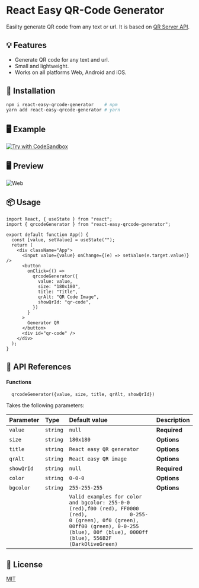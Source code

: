 # React Easy QR-Code Generator

Easilty generate QR code from any text or url. It is based on [QR Server API](https://goqr.me/api/doc/create-qr-code/).

## 💡 Features

- Generate QR code for any text and url.
- Small and lightweight.
- Works on all platforms Web, Android and iOS.

## 🔧 Installation

```bash
npm i react-easy-qrcode-generator    # npm
yarn add react-easy-qrcode-generator # yarn
```

## 🖥️ Example

[![Try with CodeSandbox](https://codesandbox.io/static/img/play-codesandbox.svg)](https://codesandbox.io/s/beautiful-ives-56h5f3?file=/src/App.js)

## 🖥️ Preview

![Web](https://raw.githubusercontent.com/encoresky/qrcode-generator/main/demo-image.png)

## 📦 Usage

```tsx
import React, { useState } from "react";
import { qrcodeGenerator } from "react-easy-qrcode-generator";

export default function App() {
  const [value, setValue] = useState("");
  return (
    <div className="App">
      <input value={value} onChange={(e) => setValue(e.target.value)} />
      <button
        onClick={() =>
          qrcodeGenerator({
            value: value,
            size: "180x180",
            title: "Title",
            qrAlt: "QR Code Image",
            showQrId: "qr-code",
          })
        }
      >
        Generator QR
      </button>
      <div id="qr-code" />
    </div>
  );
}
```

## 👀 API References

#### Functions

```
  qrcodeGenerator({value, size, title, qrAlt, showQrId})
```

Takes the following parameters:

| Parameter  | Type     | Default value             | Description  |
| :--------- | :------- | :------------------------ | :----------- |
| `value`    | `string` | `null`    | **Required** |
| `size`     | `string` | `180x180`                 | **Options**  |
| `title`    | `string` | `React easy QR generator` | **Options**  |
| `qrAlt`    | `string` | `React easy QR image`     | **Options**  |
| `showQrId` | `string` | `null`                    | **Required** |
| `color`    | `string` | `0-0-0`                   | **Options**  |
| `bgcolor`  | `string` | `255-255-255`             | **Options**  |
|            |          | `Valid examples for color and bgcolor: 255-0-0 (red),f00 (red), FF0000 (red),              0-255-0 (green), 0f0 (green), 00ff00 (green), 0-0-255 (blue), 00f (blue), 0000ff (blue), 556B2F (DarkOliveGreen)` |  |   

## 📜 License

[MIT](https://github.com/encoresky/qrcode-generator/blob/main/LICENSE)
